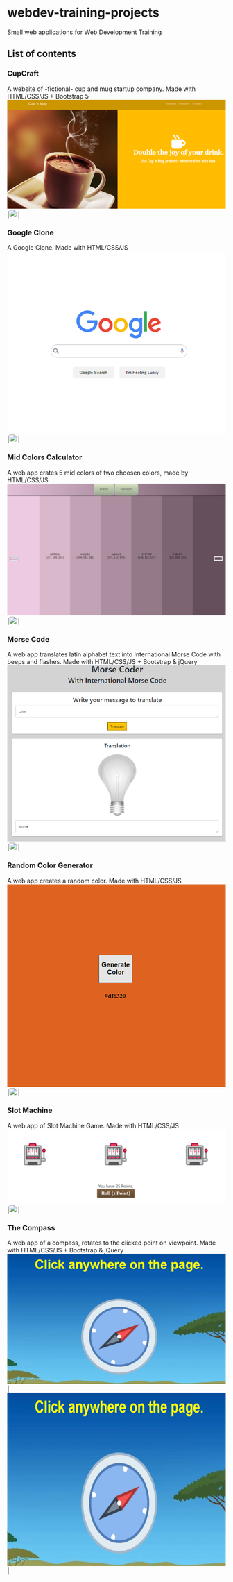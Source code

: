 # webdev-training-projects
Small web applications for Web Development Training

## List of contents

### CupCraft
A website of -fictional- cup and mug startup company. Made with HTML/CSS/JS + Bootstrap 5
![CupCraft](/readme-images\cupCraft.png)
|<img height="400" src="tr-map.png"> |

### Google Clone
A Google Clone. Made with HTML/CSS/JS
![Google Clone](/readme-images\googleClone.png)
|<img height="400" src="tr-map.png"> |

### Mid Colors Calculator
A web app crates 5 mid colors of two choosen colors, made by HTML/CSS/JS
![Mid Colors Calculator](/readme-images\colorBlender.png)
|<img height="400" src="tr-map.png"> |

### Morse Code
A web app translates latin alphabet text into International Morse Code with beeps and flashes. Made with HTML/CSS/JS + Bootstrap & jQuery
![Morse Code](/readme-images\morseCode.png)
|<img height="400" src="tr-map.png"> |

### Random Color Generator
A web app creates a random color. Made with HTML/CSS/JS
![Random Color Generator](/readme-images\randomColor.png)
|<img height="400" src="tr-map.png"> |

### Slot Machine
A web app of Slot Machine Game. Made with HTML/CSS/JS
![Slot Machine](/readme-images\slotMachine.png)
|<img height="400" src="tr-map.png"> |

### The Compass
A web app of a compass, rotates to the clicked point on viewpoint. Made with HTML/CSS/JS + Bootstrap & jQuery
![The Compass](/readme-images\compass.png)
|<img height="400" src="readme-images\compass.png"> |